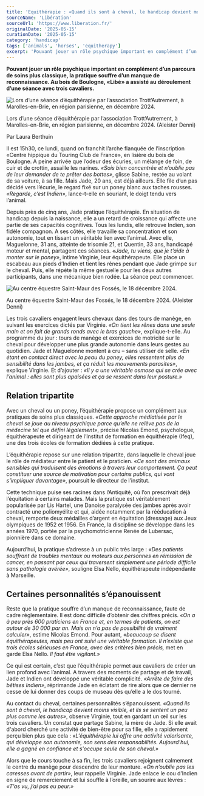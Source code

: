 ```yaml
---
title: 'Equithérapie : «Quand ils sont à cheval, le handicap devient moins visible, et ils se sentent un peu plus comme les autres»'
sourceName: 'Libération'
sourceUrl: 'https://www.liberation.fr/'
originalDate: '2025-05-15'
curationDate: '2025-05-15'
category: 'handicap'
tags: ['animals', 'horses', 'equitherapy']
excerpt: 'Pouvant jouer un rôle psychique important en complément d’un parcours de soins plus classique, la pratique souffre d’un manque de reconnaissance. Au bois de Boulogne, «Libé» a assisté au déroulement d’une séance avec trois cavaliers.'
---
```


**Pouvant jouer un rôle psychique important en complément d’un parcours de soins plus classique, la pratique souffre d’un manque de reconnaissance. Au bois de Boulogne, «Libé» a assisté au déroulement d’une séance avec trois cavaliers.**

<div class="article-figure">
  <img src="/img/seance-equitherapie.jpg" alt="Lors d’une séance d’équithérapie par l’association Trott’Autrement, à Marolles-en-Brie, en région parisienne, en décembre 2024." class="article-image" />
  <p class="article-caption">Lors d’une séance d’équithérapie par l’association Trott’Autrement, à Marolles-en-Brie, en région parisienne, en décembre 2024. (Aleister Denni)</p>
</div>

Par Laura Berthuin

Il est 15h30, ce lundi, quand on franchit l’arche flanquée de l’inscription «Centre hippique du Touring Club de France», en lisière du bois de Boulogne. A peine arrivée que l’odeur des écuries, un mélange de foin, de cuir et de crottin, assaille les narines. _«Sois bien concentrée et n’oublie pas de leur demander de te prêter des bottes»_, glisse Sabine, restée au volant de sa voiture, à sa fille. Mais Jade, 20 ans, est déjà ailleurs. Elle file d’un pas décidé vers l’écurie, le regard fixé sur un poney blanc aux taches rousses. _«Regarde, c’est Indien»_, lance-t-elle en souriant, le doigt tendu vers l’animal.

Depuis près de cinq ans, Jade pratique l’équithérapie. En situation de handicap depuis la naissance, elle a un retard de croissance qui affecte une partie de ses capacités cognitives. Tous les lundis, elle retrouve Indien, son fidèle compagnon. A ses côtés, elle travaille sa concentration et son autonomie, tout en tissant un véritable lien avec l’animal. Avec elle, Maguelonne, 31 ans, atteinte de trisomie 21, et Quentin, 33 ans, handicapé moteur et mental, partagent ces séances. _«Jade, tu viens, que je t’aide à monter sur le poney»_, intime Virginie, leur équithérapeute. Elle place un escabeau aux pieds d’Indien et tient les rênes pendant que Jade grimpe sur le cheval. Puis, elle répète la même gestuelle pour les deux autres participants, dans une mécanique bien rodée. La séance peut commencer.

<div class="article-figure">
  <img src="/img/au-centre-equestre-saint-maur-des-fosses.jpg" alt="Au centre équestre Saint-Maur des Fossés, le 18 décembre 2024." class="article-image" />
  <p class="article-caption">Au centre équestre Saint-Maur des Fossés, le 18 décembre 2024. (Aleister Denni)</p>
</div>

Les trois cavaliers engagent leurs chevaux dans des tours de manège, en suivant les exercices dictés par Virginie. _«On tient les rênes dans une seule main et on fait de grands ronds avec le bras gauche»_, explique-t-elle. Au programme du jour : tours de manège et exercices de motricité sur le cheval pour développer une plus grande autonomie dans leurs gestes au quotidien. Jade et Maguelonne montent à cru – sans utiliser de selle. _«En étant en contact direct avec la peau du poney, elles ressentent plus de sensibilité dans les jambes, et ça réduit les mouvements parasites»_, explique Virginie. Et d’ajouter : _«Il y a une véritable osmose qui se crée avec l’animal : elles sont plus apaisées et ça se ressent dans leur posture.»_

## Relation tripartite

Avec un cheval ou un poney, l’équithérapie propose un complément aux pratiques de soins plus classiques. _«Cette approche médiatisée par le cheval se joue au niveau psychique parce qu’elle ne relève pas de la médecine tel que défini légalement»_, précise Nicolas Emond, psychologue, équithérapeute et dirigeant de l’Institut de formation en équithérapie (Ifeq), une des trois écoles de formation dédiées à cette pratique.

L’équithérapie repose sur une relation tripartite, dans laquelle le cheval joue le rôle de médiateur entre le patient et le praticien. _«Ce sont des animaux sensibles qui traduisent des émotions à travers leur comportement. Ça peut constituer une source de motivation pour certains publics, qui vont s'impliquer davantage»_, poursuit le directeur de l’institut.

Cette technique puise ses racines dans l’Antiquité, où l’on prescrivait déjà l’équitation à certains malades. Mais la pratique est véritablement popularisée par Lis Hartel, une Danoise paralysée des jambes après avoir contracté une poliomyélite et qui, aidée notamment par la rééducation à cheval, remporte deux médailles d’argent en équitation (dressage) aux Jeux olympiques de 1952 et 1956. En France, la discipline se développe dans les années 1970, portée par la psychomotricienne Renée de Lubersac, pionnière dans ce domaine.

Aujourd’hui, la pratique s’adresse à un public très large : _«Des patients souffrant de troubles mentaux ou moteurs aux personnes en rémission de cancer, en passant par ceux qui traversent simplement une période difficile sans pathologie avérée»_, souligne Elsa Nello, équithérapeute indépendante à Marseille.

## Certaines personnalités s’épanouissent

Reste que la pratique souffre d’un manque de reconnaissance, faute de cadre réglementaire. Il est donc difficile d’obtenir des chiffres précis. _«On a à peu près 600 praticiens en France et, en termes de patients, on est autour de 30 000 par an. Mais on n’a pas de possibilité de vraiment calculer»_, estime Nicolas Emond. Pour autant, _«beaucoup se disent équithérapeutes, mais peu ont suivi une véritable formation. Il n’existe que trois écoles sérieuses en France, avec des critères bien précis,_ met en garde Elsa Nello. _Il faut être vigilant.»_

Ce qui est certain, c’est que l’équithérapie permet aux cavaliers de créer un lien profond avec l’animal. A travers des moments de partage et de travail, Jade et Indien ont développé une véritable complicité. _«Arrête de faire des bêtises Indien»_, réprimande Jade en éclatant de rire alors que ce dernier ne cesse de lui donner des coups de museau dès qu’elle a le dos tourné.

Au contact du cheval, certaines personnalités s’épanouissent. _«Quand ils sont à cheval, le handicap devient moins visible, et ils se sentent un peu plus comme les autres»_, observe Virginie, tout en gardant un œil sur les trois cavaliers. Un constat que partage Sabine, la mère de Jade. Si elle avait d'abord cherché une activité de bien-être pour sa fille, elle a rapidement perçu bien plus que cela : _«L'équithérapie lui offre une activité valorisante, qui développe son autonomie, son sens des responsabilités. Aujourd'hui, elle a gagné en confiance et s'occupe seule de son cheval.»_

Alors que le cours touche à sa fin, les trois cavaliers rejoignent calmement le centre du manège pour descendre de leur monture. _«On n’oublie pas les caresses avant de partir»_, leur rappelle Virginie. Jade enlace le cou d’Indien en signe de remerciement et lui souffle à l’oreille, un sourire aux lèvres : _«T’as vu, j’ai pas eu peur.»_

